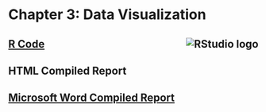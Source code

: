 # Chapter 3: Data Visualization

## <img src="https://img.icons8.com/?size=100&id=YYhSxUUW8osK&format=png&color=000000" alt="RStudio logo" align=right>[R Code](https://github.com/englands/R/blob/main/Data%20Mining%20for%20Business%20Analytics/Chapter%203%3A%20Data%20Visualization/Chapter%203%20Figures%20Code.R) 

## HTML Compiled Report

## [Microsoft Word Compiled Report](https://github.com/englands/R/blob/main/Data%20Mining%20for%20Business%20Analytics/Chapter%203%3A%20Data%20Visualization/Chapter-3-Figures-Code.docx)
